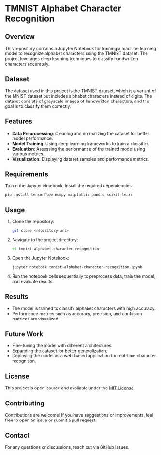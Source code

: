 # TMNIST Alphabet Character Recognition

## Overview
This repository contains a Jupyter Notebook for training a machine learning model to recognize alphabet characters using the TMNIST dataset. The project leverages deep learning techniques to classify handwritten characters accurately.

## Dataset
The dataset used in this project is the TMNIST dataset, which is a variant of the MNIST dataset but includes alphabet characters instead of digits. The dataset consists of grayscale images of handwritten characters, and the goal is to classify them correctly.

## Features
- **Data Preprocessing**: Cleaning and normalizing the dataset for better model performance.
- **Model Training**: Using deep learning frameworks to train a classifier.
- **Evaluation**: Assessing the performance of the trained model using various metrics.
- **Visualization**: Displaying dataset samples and performance metrics.

## Requirements
To run the Jupyter Notebook, install the required dependencies:
```sh
pip install tensorflow numpy matplotlib pandas scikit-learn
```

## Usage
1. Clone the repository:
   ```sh
   git clone <repository-url>
   ```
2. Navigate to the project directory:
   ```sh
   cd tmnist-alphabet-character-recognition
   ```
3. Open the Jupyter Notebook:
   ```sh
   jupyter notebook tmnist-alphabet-character-recognition.ipynb
   ```
4. Run the notebook cells sequentially to preprocess data, train the model, and evaluate results.

## Results
- The model is trained to classify alphabet characters with high accuracy.
- Performance metrics such as accuracy, precision, and confusion matrices are visualized.

## Future Work
- Fine-tuning the model with different architectures.
- Expanding the dataset for better generalization.
- Deploying the model as a web-based application for real-time character recognition.

## License
This project is open-source and available under the [MIT License](LICENSE).

## Contributing
Contributions are welcome! If you have suggestions or improvements, feel free to open an issue or submit a pull request.

## Contact
For any questions or discussions, reach out via GitHub Issues.

